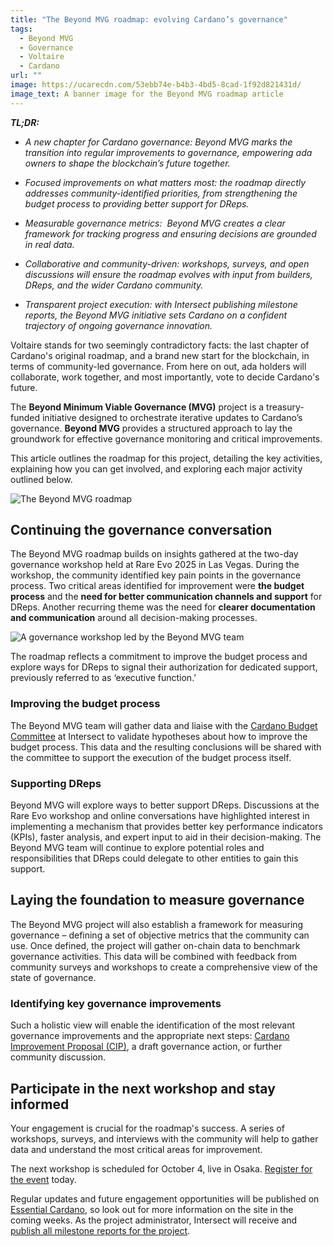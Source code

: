 ```yaml
---
title: "The Beyond MVG roadmap: evolving Cardano’s governance"
tags:
  - Beyond MVG
  - Governance
  - Voltaire
  - Cardano
url: ""
image: https://ucarecdn.com/53ebb74e-b4b3-4bd5-8cad-1f92d821431d/
image_text: A banner image for the Beyond MVG roadmap article
---
```


**_TL;DR:_**

*   _A new chapter for Cardano governance: Beyond MVG marks the transition into regular improvements to governance, empowering ada owners to shape the blockchain’s future together._
    
*   _Focused improvements on what matters most: the roadmap directly addresses community-identified priorities, from strengthening the budget process to providing better support for DReps._
    
*   _Measurable governance metrics:  Beyond MVG creates a clear framework for tracking progress and ensuring decisions are grounded in real data._
    
*   _Collaborative and community-driven: workshops, surveys, and open discussions will ensure the roadmap evolves with input from builders, DReps, and the wider Cardano community._
    
*   _Transparent project execution: with Intersect publishing milestone reports, the Beyond MVG initiative sets Cardano on a confident trajectory of ongoing governance innovation._
    

Voltaire stands for two seemingly contradictory facts: the last chapter of Cardano's original roadmap, and a brand new start for the blockchain, in terms of community-led governance. From here on out, ada holders will collaborate, work together, and most importantly, vote to decide Cardano's future.

The **Beyond Minimum Viable Governance (MVG)** project is a treasury-funded initiative designed to orchestrate iterative updates to Cardano’s governance. **Beyond MVG** provides a structured approach to lay the groundwork for effective governance monitoring and critical improvements.

This article outlines the roadmap for this project, detailing the key activities, explaining how you can get involved, and exploring each major activity outlined below.

  
![The Beyond MVG roadmap](https://ucarecdn.com/775b323f-c211-4563-836c-608f29bc22ff/)

## Continuing the governance conversation

The Beyond MVG roadmap builds on insights gathered at the two-day governance workshop held at Rare Evo 2025 in Las Vegas. During the workshop, the community identified key pain points in the governance process. Two critical areas identified for improvement were **the budget process** and the **need for better communication channels and support** for DReps. Another recurring theme was the need for **clearer documentation and communication** around all decision-making processes.

  
![A governance workshop led by the Beyond MVG team](https://ucarecdn.com/6586936b-4cc6-4b9a-87a4-7c2f526f063f/)

The roadmap reflects a commitment to improve the budget process and explore ways for DReps to signal their authorization for dedicated support, previously referred to as ‘executive function.’

### Improving the budget process

The Beyond MVG team will gather data and liaise with the [Cardano Budget Committee](https://committees.docs.intersectmbo.org/intersect-budget-committee) at Intersect to validate hypotheses about how to improve the budget process. This data and the resulting conclusions will be shared with the committee to support the execution of the budget process itself.

### Supporting DReps

Beyond MVG will explore ways to better support DReps. Discussions at the Rare Evo workshop and online conversations have highlighted interest in implementing a mechanism that provides better key performance indicators (KPIs), faster analysis, and expert input to aid in their decision-making. The Beyond MVG team will continue to explore potential roles and responsibilities that DReps could delegate to other entities to gain this support.

## Laying the foundation to measure governance

The Beyond MVG project will also establish a framework for measuring governance – defining a set of objective metrics that the community can use. Once defined, the project will gather on-chain data to benchmark governance activities. This data will be combined with feedback from community surveys and workshops to create a comprehensive view of the state of governance.

### Identifying key governance improvements

Such a holistic view will enable the identification of the most relevant governance improvements and the appropriate next steps: [Cardano Improvement Proposal (CIP)](https://www.essentialcardano.io/glossary/cip-d7fcf51f), a draft governance action, or further community discussion.

## Participate in the next workshop and stay informed

Your engagement is crucial for the roadmap's success. A series of workshops, surveys, and interviews with the community will help to gather data and understand the most critical areas for improvement.

The next workshop is scheduled for October 4, live in Osaka. [Register for the event](https://luma.com/5p589eh6) today.

Regular updates and future engagement opportunities will be published on [Essential Cardano](https://www.essentialcardano.io/), so look out for more information on the site in the coming weeks. As the project administrator, Intersect will receive and [publish all milestone reports for the project](https://treasury.sundae.fi/instances/9e65e4ed7d6fd86fc4827d2b45da6d2c601fb920e8bfd794b8ecc619?projectState=Active).
